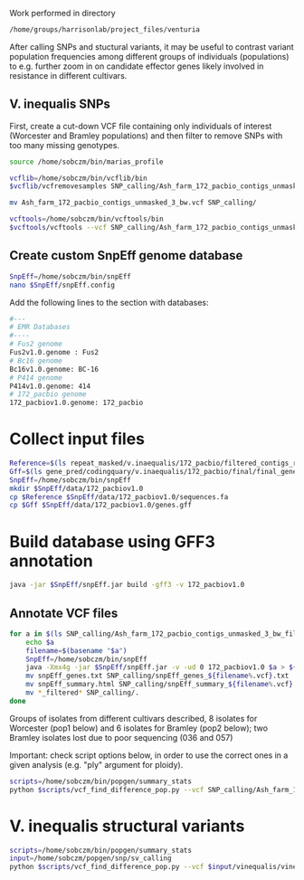 Work performed in directory
```bash
/home/groups/harrisonlab/project_files/venturia
```

After calling SNPs and stuctural variants, it may be useful to contrast variant population
frequencies among different groups of individuals (populations) to e.g. further zoom in on
candidate effector genes likely involved in resistance in different cultivars.

## V. inequalis SNPs
First, create a cut-down VCF file containing only individuals of interest 
(Worcester and Bramley populations) and then filter to remove SNPs with too many missing genotypes.

```bash
source /home/sobczm/bin/marias_profile

vcflib=/home/sobczm/bin/vcflib/bin
$vcflib/vcfremovesamples SNP_calling/Ash_farm_172_pacbio_contigs_unmasked_3.vcf 083 096 097 098 101 106 119 >Ash_farm_172_pacbio_contigs_unmasked_3_bw.vcf 

mv Ash_farm_172_pacbio_contigs_unmasked_3_bw.vcf SNP_calling/

vcftools=/home/sobczm/bin/vcftools/bin
$vcftools/vcftools --vcf SNP_calling/Ash_farm_172_pacbio_contigs_unmasked_3_bw.vcf  --max-missing 0.95 --recode --out SNP_calling/Ash_farm_172_pacbio_contigs_unmasked_3_bw_filtered
```

## Create custom SnpEff genome database

```bash
SnpEff=/home/sobczm/bin/snpEff
nano $SnpEff/snpEff.config
```

Add the following lines to the section with databases:
```bash
#---
# EMR Databases
#----
# Fus2 genome
Fus2v1.0.genome : Fus2
# Bc16 genome
Bc16v1.0.genome: BC-16
# P414 genome
P414v1.0.genome: 414
# 172_pacbio genome
172_pacbiov1.0.genome: 172_pacbio
```

# Collect input files

```bash
Reference=$(ls repeat_masked/v.inaequalis/172_pacbio/filtered_contigs_repmask/172_pacbio_contigs_unmasked.fa)
Gff=$(ls gene_pred/codingquary/v.inaequalis/172_pacbio/final/final_genes_appended.gff3)
SnpEff=/home/sobczm/bin/snpEff
mkdir $SnpEff/data/172_pacbiov1.0
cp $Reference $SnpEff/data/172_pacbiov1.0/sequences.fa
cp $Gff $SnpEff/data/172_pacbiov1.0/genes.gff
```

# Build database using GFF3 annotation
```bash
java -jar $SnpEff/snpEff.jar build -gff3 -v 172_pacbiov1.0
```

## Annotate VCF files

```bash
for a in $(ls SNP_calling/Ash_farm_172_pacbio_contigs_unmasked_3_bw_filtered.recode.vcf); do
    echo $a
    filename=$(basename "$a")
    SnpEff=/home/sobczm/bin/snpEff
    java -Xmx4g -jar $SnpEff/snpEff.jar -v -ud 0 172_pacbiov1.0 $a > ${filename%.vcf}_annotated.vcf
    mv snpEff_genes.txt SNP_calling/snpEff_genes_${filename%.vcf}.txt
    mv snpEff_summary.html SNP_calling/snpEff_summary_${filename%.vcf}.html
    mv *_filtered* SNP_calling/.
done
```

<!--
```bash
vcf=SNP_calling/Ash_farm_172_pacbio_contigs_unmasked_3_bw_filtered.recode.vcf
genome_name=172_pacbio

snpeff=/home/sobczm/bin/snpEff
scripts=/home/sobczm/bin/popgen

#Create subsamples of SNPs containing those in a given category

#genic (includes 5', 3' UTRs)
java -jar $snpeff/SnpSift.jar filter "(ANN[*].EFFECT has 'missense_variant') || (ANN[*].EFFECT has 'nonsense_variant') || (ANN[*].EFFECT has 'synonymous_variant') || (ANN[*].EFFECT has 'intron_variant') || (ANN[*].EFFECT has '5_prime_UTR_variant') || (ANN[*].EFFECT has '3_prime_UTR_variant')" ${vcf%.vcf}_annotated.vcf > ${vcf%.vcf}_gene.vcf
#coding
java -jar $snpeff/SnpSift.jar filter "(ANN[0].EFFECT has 'missense_variant') || (ANN[0].EFFECT has 'nonsense_variant') || (ANN[0].EFFECT has 'synonymous_variant')" ${vcf%.vcf}_annotated.vcf > ${vcf%.vcf}_coding.vcf
#non-synonymous
java -jar $snpeff/SnpSift.jar filter "(ANN[0].EFFECT has 'missense_variant') || (ANN[0].EFFECT has 'nonsense_variant')" ${vcf%.vcf}_annotated.vcf > ${vcf%.vcf}_nonsyn.vcf
#synonymous
java -jar $snpeff/SnpSift.jar filter "(ANN[0].EFFECT has 'synonymous_variant')" ${vcf%.vcf}_annotated.vcf > ${vcf%.vcf}_syn.vcf
#Four-fold degenrate sites (output file suffix: 4fd)
python $scripts/summary_stats/parse_snpeff_synonymous.py ${vcf%.vcf}_syn.vcf
```
-->

Groups of isolates from different cultivars described, 8 isolates for Worcester (pop1 below) and 6 isolates for Bramley (pop2 below); two Bramley isolates lost due to poor sequencing (036 and 057)

Important: check script options below, in order to use the correct ones in
a given analysis (e.g. "ply" argument for ploidy).

```bash
scripts=/home/sobczm/bin/popgen/summary_stats
python $scripts/vcf_find_difference_pop.py --vcf SNP_calling/Ash_farm_172_pacbio_contigs_unmasked_3_bw_filtered.recode.vcf --out SNP_calling/Ash_farm_172_pacbio_contigs_unmasked_3_bw_filtered_fixed.vcf --ply 1 --pop1 202,,182,,173,,190,,172,,197,,196,,049 --pop2 024,,030,,007,,025,,044,,199 --thr 0.95
```

# V. inequalis structural variants
```bash
scripts=/home/sobczm/bin/popgen/summary_stats
input=/home/sobczm/popgen/snp/sv_calling
python $scripts/vcf_find_difference_pop.py --vcf $input/vinequalis/vinequalis_struc_variants.vcf --out SNP_calling/Ash_farm_struc_variants_fixed.vcf --ply 1 --pop1 202,,182,,173,,190,,172,,197,,196,,049 --pop2 024,,030,,007,,025,,044,,199 --thr 0.95

